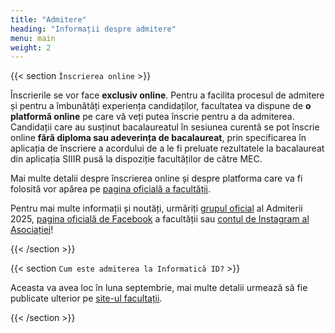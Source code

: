```yaml
---
title: "Admitere"
heading: "Informații despre admitere"
menu: main
weight: 2
---
```


{{< section `Înscrierea online` >}}

Înscrierile se vor face **exclusiv online**. Pentru a facilita procesul de admitere și pentru a îmbunătăți experiența candidaților, facultatea va dispune de **o platformă online** pe care vă veți putea înscrie pentru a da admiterea.
Candidații care au susținut bacalaureatul în sesiunea curentă se pot înscrie online **fără diploma sau adeverința de bacalaureat**, prin specificarea în aplicația de înscriere a acordului de a le fi preluate rezultatele la bacalaureat din aplicația SIIIR pusă la dispoziție facultăților de către MEC.


Mai multe detalii despre înscrierea online și despre platforma care va fi folosită vor apărea pe [pagina oficială a facultății](https://fmi.unibuc.ro/admitere-licenta-iulie-2025/).

Pentru mai multe informații și noutăți, urmăriți [grupul oficial](https://www.facebook.com/groups/484636324701228/) al Admiterii 2025, [pagina oficială de Facebook](https://www.facebook.com/fmi.ub) a facultății sau [contul de Instagram al Asociației](https://www.instagram.com/asmi.ub/)!

{{< /section >}}


{{< section `Cum este admiterea la Informatică ID?` >}}

Aceasta va avea loc în luna septembrie, mai multe detalii urmează să fie publicate ulterior pe [site-ul facultații](https://fmi.unibuc.ro/admitere/).

{{< /section >}}
